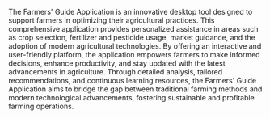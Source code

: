 The Farmers' Guide Application is an innovative desktop tool designed to support farmers in optimizing their agricultural practices. This comprehensive application provides personalized assistance in areas such as crop selection, fertilizer and pesticide usage, market guidance, and the adoption of modern agricultural technologies. By offering an interactive and user-friendly platform, the application empowers farmers to make informed decisions, enhance productivity, and stay updated with the latest advancements in agriculture. Through detailed analysis, tailored recommendations, and continuous learning resources, the Farmers' Guide Application aims to bridge the gap between traditional farming methods and modern technological advancements, fostering sustainable and profitable farming operations.

